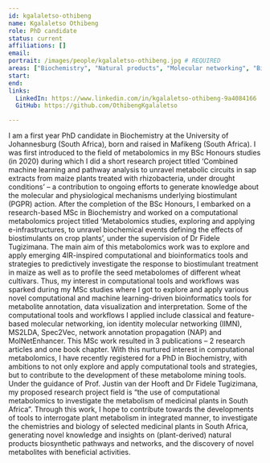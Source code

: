 ```yaml
---
id: kgalaletso-othibeng
name: Kgalaletso Othibeng
role: PhD candidate
status: current
affiliations: []
email:
portrait: /images/people/kgalaletso-othibeng.jpg # REQUIRED
areas: ["Biochemistry", "Natural products", "Molecular networking", "Bioinformtics tools", "Plant metabolomics"]
start:
end:
links:
  LinkedIn: https://www.linkedin.com/in/kgalaletso-othibeng-9a4084166
  GitHub: https://github.com/OthibengKgalaletso

---
```


I am a first year PhD candidate in Biochemistry at the University of Johannesburg (South Africa), born and raised in Mafikeng (South Africa). I was first introduced to the field of metabolomics in my BSc Honours studies (in 2020) during which I did a short research project titled ‘Combined machine learning and pathway analysis to unravel metabolic circuits in sap extracts from maize plants treated with rhizobacteria, under drought conditions’ – a contribution to ongoing efforts to generate knowledge about the molecular and physiological mechanisms underlying biostimulant (PGPR) action. After the completion of the BSc Honours, I embarked on a research-based MSc in Biochemistry and worked on a computational metabolomics project titled ‘Metabolomics studies, exploring and applying e-infrastructures, to unravel biochemical events defining the effects of biostimulants on crop plants’, under the supervision of Dr Fidele Tugizimana. The main aim of this metabolomics work was to explore and apply emerging 4IR-inspired computational and bioinformatics tools and strategies to predictively investigate the response to biostimulant treatment in maize as well as to profile the seed metabolomes of different wheat cultivars. Thus, my interest in computational tools and workflows was sparked during my MSc studies where I got to explore and apply various novel computational and machine learning-driven bioinformatics tools for metabolite annotation, data visualization and interpretation. Some of the computational tools and workflows I applied include classical and feature-based molecular networking, ion identity molecular networking (IIMN), MS2LDA, Spec2Vec, network annotation propagation (NAP) and MolNetEnhancer. This MSc work resulted in 3 publications – 2 research articles and one book chapter. With this nurtured interest in computational metabolomics, I have recently registered for a PhD in Biochemistry, with ambitions to not only explore and apply computational tools and strategies, but to contribute to the development of these metabolome mining tools. Under the guidance of Prof. Justin van der Hooft and Dr Fidele Tugizimana, my proposed research project field is “the use of computational metabolomics to investigate the metabolism of medicinal plants in South Africa”. Through this work, I hope to contribute towards the developments of tools to interrogate plant metabolism in integrated manner, to investigate the chemistries and biology of selected medicinal plants in South Africa, generating novel knowledge and insights on (plant-derived) natural products biosynthetic pathways and networks, and the discovery of novel metabolites with beneficial activities.